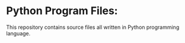 # Python Program Files:

This repository contains source files all written in Python programming language.
